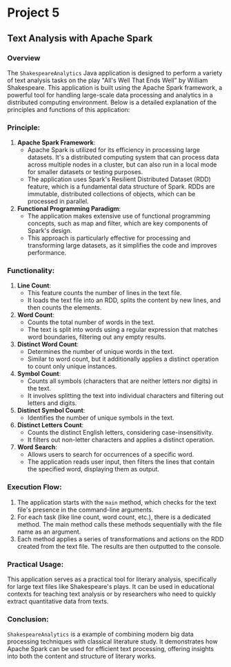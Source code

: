 # Project 5

## Text Analysis with Apache Spark

### Overview

The `ShakespeareAnalytics` Java application is designed to perform a variety of text analysis tasks on the play "All's Well That Ends Well" by William Shakespeare. This application is built using the Apache Spark framework, a powerful tool for handling large-scale data processing and analytics in a distributed computing environment. Below is a detailed explanation of the principles and functions of this application:

### Principle:

1. **Apache Spark Framework**:
   - Apache Spark is utilized for its efficiency in processing large datasets. It's a distributed computing system that can process data across multiple nodes in a cluster, but can also run in a local mode for smaller datasets or testing purposes.
   - The application uses Spark's Resilient Distributed Dataset (RDD) feature, which is a fundamental data structure of Spark. RDDs are immutable, distributed collections of objects, which can be processed in parallel.
2. **Functional Programming Paradigm**:
   - The application makes extensive use of functional programming concepts, such as map and filter, which are key components of Spark's design.
   - This approach is particularly effective for processing and transforming large datasets, as it simplifies the code and improves performance.

### Functionality:

1. **Line Count**:
   - This feature counts the number of lines in the text file.
   - It loads the text file into an RDD, splits the content by new lines, and then counts the elements.
2. **Word Count**:
   - Counts the total number of words in the text.
   - The text is split into words using a regular expression that matches word boundaries, filtering out any empty results.
3. **Distinct Word Count**:
   - Determines the number of unique words in the text.
   - Similar to word count, but it additionally applies a distinct operation to count only unique instances.
4. **Symbol Count**:
   - Counts all symbols (characters that are neither letters nor digits) in the text.
   - It involves splitting the text into individual characters and filtering out letters and digits.
5. **Distinct Symbol Count**:
   - Identifies the number of unique symbols in the text.
6. **Distinct Letters Count**:
   - Counts the distinct English letters, considering case-insensitivity.
   - It filters out non-letter characters and applies a distinct operation.
7. **Word Search**:
   - Allows users to search for occurrences of a specific word.
   - The application reads user input, then filters the lines that contain the specified word, displaying them as output.

### Execution Flow:

1. The application starts with the `main` method, which checks for the text file's presence in the command-line arguments.
2. For each task (like line count, word count, etc.), there is a dedicated method. The main method calls these methods sequentially with the file name as an argument.
3. Each method applies a series of transformations and actions on the RDD created from the text file. The results are then outputted to the console.

### Practical Usage:

This application serves as a practical tool for literary analysis, specifically for large text files like Shakespeare's plays. It can be used in educational contexts for teaching text analysis or by researchers who need to quickly extract quantitative data from texts.

### Conclusion:

`ShakespeareAnalytics` is a example of combining modern big data processing techniques with classical literature study. It demonstrates how Apache Spark can be used for efficient text processing, offering insights into both the content and structure of literary works.